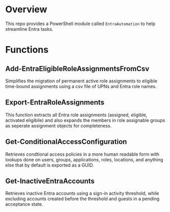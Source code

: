 # Overview
This repo provides a PowerShell module called `EntraAutomation` to help streamline Entra tasks.

# Functions
## Add-EntraEligibleRoleAssignmentsFromCsv
Simplifies the migration of permanent active role assignments to eligible time-bound assignments using a csv file of UPNs and Entra role names.

## Export-EntraRoleAssignments
This function extracts all Entra role assignments (assigned, eligible, activated eligibile) and also expands the members in role assignable groups as seperate assignment objects for completeness.

## Get-ConditionalAccessConfiguration
Retrieves condtional access policies in a more human readable form with lookups done on users, groups, applications, roles, locations, and anything else that by default is exported as a GUID.

## Get-InactiveEntraAccounts
Retrieves inactive Entra accounts using a sign-in activity threshold, while excluding accounts created before the threshold and guests in a pending acceptance state.
